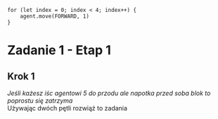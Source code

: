 ```blocks
for (let index = 0; index < 4; index++) {
    agent.move(FORWARD, 1)
}
```
# Zadanie 1 - Etap 1
## Krok 1

*Jeśli każesz iśc agentowi 5 do przodu ale napotka przed soba blok to poprostu się zatrzyma* <br>
Używając dwóch pętli rozwiąż to zadania 

